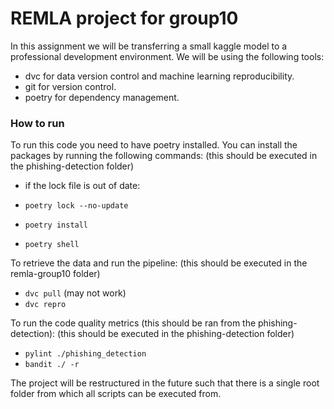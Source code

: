 # REMLA project for group10
In this assignment we will be transferring a small kaggle model to a professional development environment. We will be using the following tools:
- dvc for data version control and machine learning reproducibility.
- git for version control.
- poetry for dependency management.

### How to run
To run this code you need to have poetry installed. 
You can install the packages by running the following commands:
(this should be executed in the phishing-detection folder)

- if the lock file is out of date:
- ```poetry lock --no-update```

- ```poetry install```
- ```poetry shell```

To retrieve the data and run the pipeline:
(this should be executed in the remla-group10 folder)
- ```dvc pull``` (may not work)
- ```dvc repro```

To run the code quality metrics (this should be ran from the phishing-detection):
(this should be executed in the phishing-detection folder)
- ```pylint ./phishing_detection```
- ```bandit ./ -r```

The project will be restructured in the future such that there is a single root folder from which all scripts can be executed from.

